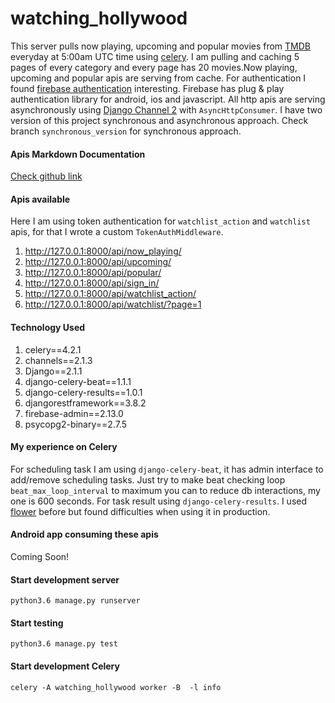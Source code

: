 # watching_hollywood

This server pulls now playing, upcoming and popular movies from [TMDB](https://themoviedb.org) everyday at 5:00am UTC time using [celery](http://celeryproject.org).
I am pulling and caching 5 pages of every category and every page has 20 movies.Now playing, upcoming and popular apis are serving from cache.
For authentication I found [firebase authentication](https://firebase.google.com/docs/auth/) interesting.
Firebase has plug & play authentication library for android, ios and javascript.
All http apis are serving asynchronously using [Django Channel 2](https://channels.readthedocs.io/en/latest/) with `AsyncHttpConsumer`.
I have two version of this project synchronous and asynchronous approach. Check branch `synchronous_version` for synchronous approach.

#### Apis Markdown Documentation
[Check github link](https://github.com/goutomroy/watching_hollywood_api_doc_md)

#### Apis available
Here I am using token authentication for `watchlist_action` and `watchlist` apis, for that I wrote a custom `TokenAuthMiddleware`.

1. http://127.0.0.1:8000/api/now_playing/
2. http://127.0.0.1:8000/api/upcoming/
3. http://127.0.0.1:8000/api/popular/
4. http://127.0.0.1:8000/api/sign_in/
5. http://127.0.0.1:8000/api/watchlist_action/
6. http://127.0.0.1:8000/api/watchlist/?page=1

#### Technology Used
1. celery==4.2.1
2. channels==2.1.3
4. Django==2.1.1
5. django-celery-beat==1.1.1
6. django-celery-results==1.0.1
7. djangorestframework==3.8.2
8. firebase-admin==2.13.0
9. psycopg2-binary==2.7.5

#### My experience on Celery
For scheduling task I am using `django-celery-beat`, it has admin interface to add/remove scheduling tasks. Just try to make beat checking loop `beat_max_loop_interval` to maximum you can to reduce db interactions, my one is 600 seconds.
For task result using `django-celery-results`. I used [flower](https://flower.readthedocs.io/en/latest/) before but found difficulties when using it in production.

#### Android app consuming these apis
Coming Soon!

#### Start development server
```
python3.6 manage.py runserver
```

#### Start testing
```
python3.6 manage.py test
```

#### Start development Celery
```
celery -A watching_hollywood worker -B  -l info
```
